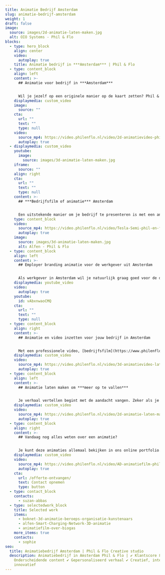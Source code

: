 ```yaml
---
title: Animatie Bedrijf Amsterdam
slug: animatie-bedrijf-amsterdam
weight: 1
draft: false
image:
  source: images/2d-animatie-laten-maken.jpg
  alt: OIO Systems - Phil & Flo
blocks:
  - type: hero_block
    align: center
    video:
      autoplay: true
    title: Animatie bedrijf in ***Amsterdam*** | Phil & Flo
  - type: content_block
    align: left
    content: >-
      ## Animatie voor bedrijf in ***Amsterdam***


      Wil je jezelf op een originele manier op de kaart zetten? Phil & Flo maakt voor jou een animatie om je bedrijf in Amsterdam te promoten. Een [animatie](https://www.philenflo.nl/oplossingen/animatie-laten-maken/) is vaak een leukere, luchtige manier dan alleen videobeelden, en geeft je bedrijf een frisse, levendige indruk. Er is van alles mogelijk: [2D-animatie](https://www.philenflo.nl/2d-animatie/), [3D-animatie](https://www.philenflo.nl/3-d-animatie-laten-maken/) en zelfs een combinatie met echte filmbeelden. Op ons kantoor van het animatiebedrijf laten we je graag voorbeelden zien en vertellen je er alles over.
    displaymedia: custom_video
    image:
      source: ""
    cta:
      url: ""
      text: ""
      type: null
    video:
      source_mp4: https://video.philenflo.nl/video/2d-animatievideo-phil-en-flo.mp4
      autoplay: true
  - displaymedia: custom_video
    youtube:
      image:
        source: images/3d-animatie-laten-maken.jpg
    iframe:
      source: ""
    align: right
    cta:
      url: ""
      text: ""
      type: null
    content: >-
      ## ***Bedrijfsfilm of animatie*** Amsterdam


      Een uitstekende manier om je bedrijf te presenteren is met een animatiefilm. De meeste mensen zijn visueel ingesteld, en kijken liever naar een luchtig en kort filmpje dan dat ze een saaie tekst lezen. Dat geldt ook voor jouw doelgroep. Laat je dus van je luchtige kant zien met een animatiefilm. Door zo je verhaal te vertellen, maak je een veel diepere connectie met potentiële opdrachtgevers en andere zakelijke relaties.
    type: content_block
    video:
      source_mp4: https://video.philenflo.nl/video/Tesla-Semi-phil-en-flo.mp4
      autoplay: true
    image:
      source: images/3d-animatie-laten-maken.jpg
      alt: Alfen - Phil & Flo
  - type: content_block
    align: left
    content: >-
      ## Employer branding animatie voor de werkgever uit Amsterdam


      Als werkgever in Amsterdam wil je natuurlijk graag goed voor de dag komen bij potentiële nieuwe collega’s. Hoe ontstijg je het niveau van een tweeregelig cliché in de vacature? Met een [employer branding film](https://www.philenflo.nl/oplossingen/employer-branding/) val je op en breng je authentiek de sfeer in je bedrijf over. Je kunt kiezen voor het gebruik van animatie om een iets luchtigere toon aan te slaan: volledig of naast echte videobeelden. Het is natuurlijk het meest authentiek als je huidige collega’s klanten of leveranciers aan het woord laat.
    displaymedia: youtube_video
    video:
      autoplay: true
    youtube:
      id: vAbxnwaoCMQ
    cta:
      url: ""
      text: ""
      type: null
  - type: content_block
    align: right
    content: >-
      ## Animatie en video inzetten voor jouw bedrijf in Amsterdam


      Met een professionele video, [bedrijfsfilm](https://www.philenflo.nl/bedrijfsfilm-laten-maken/) of animatie voor je bedrijf kun je jezelf niet alleen online presenteren: Je kunt ze ook meegeven met je accountmanagers op tablet, voor een klantbezoek. Of je gebruikt ze bij presentaties en op beurzen. Wij weten goed wat daarvoor werkt, en wat niet. Kom dus gerust langs op ons kantoor aan de Herengracht in Amsterdam, of nodig ons uit bij jou op locatie om vrijblijvend de mogelijkheden te ontdekken.
    displaymedia: custom_video
    video:
      source_mp4: https://video.philenflo.nl/video/3d-animatievideo-laten-maken-phil-en-flo.mp4
      autoplay: true
  - type: content_block
    align: left
    content: >-
      ## Animatie laten maken om ***meer op te vallen***


      Je verhaal vertellen begint met de aandacht vangen. Zeker als je [reclame](https://www.philenflo.nl/reclamevideo/) voor jezelf of een van je producten of diensten maakt, wil je niet massaal worden genegeerd door potentiële klanten. Met een visueel aantrekkelijke animatie val je op en wek je de interesse van je doelgroep. De creatieve ontwerpers van Phil & Flo kunnen hier uitstekend mee uit de voeten. Heb je een huisstijl? Dan zorgen wij dat je animatie hier perfect in past. Zo creëer je een herkenbare stijl die mensen niet snel zullen vergeten.
    displaymedia: custom_video
    video:
      source_mp4: https://video.philenflo.nl/video/2d-animatie-laten-maken-phil-en-flo-Phil-en-Flo.mp4
      autoplay: true
  - type: content_block
    align: right
    content: >-
      ## Vandaag nog alles weten over een animatie?


      Je kunt deze animaties allemaal bekijken in ons online portfolio. Zo krijg je een goed idee van wat we kunnen, en vind je inspiratie voor je eigen animatie. Je kunt natuurlijk ook meteen vrijblijvend [contact](https://www.philenflo.nl/contact/) met ons opnemen om over de mogelijkheden te praten 085 -273 8331. Of kom gezellig langs bij ons kantoor in Amsterdam.
    displaymedia: custom_video
    video:
      source_mp4: https://video.philenflo.nl/video/AD-animatiefilm-phil-en-flo.mp4
      autoplay: true
    cta:
      url: /offerte-ontvangen/
      text: Contact opnemen
      type: button
  - type: contact_block
    contacts:
      - suzan-abbas
  - type: selectedwork_block
    title: Selected work
    items:
      - boknet-3d-animatie-beroeps-organisatie-kunstenaars
      - alfen-Smart-Charging-Network-3D-animatie
      - animatiefilm-over-biogas
    more_items: true
    contacts:
      - sophie
seo:
  title: Animatiebedrijf Amsterdam | Phil & Flo Creative studio
  description: Animatiebedrijf in Amsterdam Phil & Flo | ✔ Klantscore 8.9 ✔
    Onderscheidende content ✔ Gepersonaliseerd verhaal ✔ Creatief, interactief &
    innovatief
---
```

